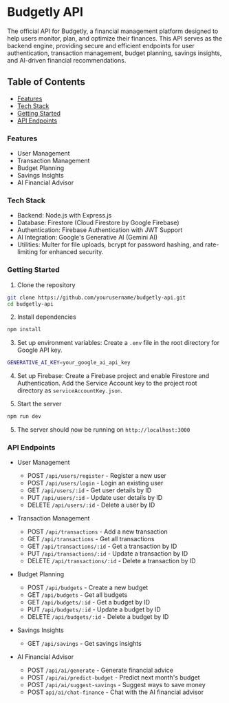 # Budgetly API

The official API for Budgetly, a financial management platform designed to help users monitor, plan, and optimize their finances. This API serves as the backend engine, providing secure and efficient endpoints for user authentication, transaction management, budget planning, savings insights, and AI-driven financial recommendations.

## Table of Contents
- [Features](#features)
- [Tech Stack](#tech-stack)
- [Getting Started](#getting-started)
- [API Endpoints](#api-endpoints)

### Features

- User Management
- Transaction Management
- Budget Planning
- Savings Insights
- AI Financial Advisor

### Tech Stack

- Backend: Node.js with Express.js
- Database: Firestore (Cloud Firestore by Google Firebase)
- Authentication: Firebase Authentication with JWT Support
- AI Integration: Google's Generative AI (Gemini AI)
- Utilities: Multer for file uploads, bcrypt for password hashing, and rate-limiting for enhanced security.

### Getting Started

1. Clone the repository

```bash
git clone https://github.com/yourusername/budgetly-api.git
cd budgetly-api
```

2. Install dependencies

```bash
npm install
```

3. Set up environment variables: Create a `.env` file in the root directory for Google API key.

```bash
GENERATIVE_AI_KEY=your_google_ai_api_key
```

4. Set up Firebase: Create a Firebase project and enable Firestore and Authentication. Add the Service Account key to the project root directory as `serviceAccountKey.json`.

4. Start the server

```bash
npm run dev
```

5. The server should now be running on `http://localhost:3000`

### API Endpoints

- User Management

  - POST `/api/users/register` - Register a new user
  - POST `/api/users/login` - Login an existing user
  - GET `/api/users/:id` - Get user details by ID
  - PUT `/api/users/:id` - Update user details by ID
  - DELETE `/api/users/:id` - Delete a user by ID

- Transaction Management

  - POST `/api/transactions` - Add a new transaction
  - GET `/api/transactions` - Get all transactions
  - GET `/api/transactions/:id` - Get a transaction by ID
  - PUT `/api/transactions/:id` - Update a transaction by ID
  - DELETE `/api/transactions/:id` - Delete a transaction by ID

- Budget Planning

  - POST `/api/budgets` - Create a new budget
  - GET `/api/budgets` - Get all budgets
  - GET `/api/budgets/:id` - Get a budget by ID
  - PUT `/api/budgets/:id` - Update a budget by ID
  - DELETE `/api/budgets/:id` - Delete a budget by ID

- Savings Insights

  - GET `/api/savings` - Get savings insights

- AI Financial Advisor
  - POST `/api/ai/generate` - Generate financial advice
  - POST `/api/ai/predict-budget` - Predict next month's budget
  - POST `/api/ai/suggest-savings` - Suggest ways to save money
  - POST `api/ai/chat-finance` - Chat with the AI financial advisor
